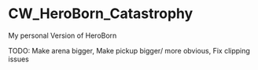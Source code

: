 # CW_HeroBorn_Catastrophy
 My personal Version of HeroBorn

 TODO:
 Make arena bigger,
 Make pickup bigger/ more obvious,
 Fix clipping issues
